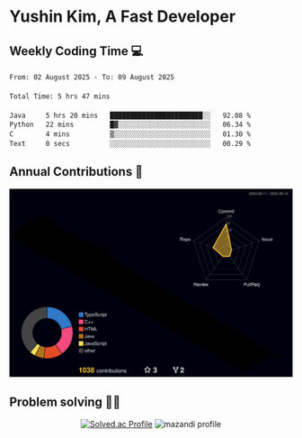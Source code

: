 # Yushin Kim, A Fast Developer

## Weekly Coding Time 💻

<!--START_SECTION:waka-->

```txt
From: 02 August 2025 - To: 09 August 2025

Total Time: 5 hrs 47 mins

Java     5 hrs 20 mins   ███████████████████████░░   92.08 %
Python   22 mins         █▓░░░░░░░░░░░░░░░░░░░░░░░   06.34 %
C        4 mins          ▒░░░░░░░░░░░░░░░░░░░░░░░░   01.30 %
Text     0 secs          ░░░░░░░░░░░░░░░░░░░░░░░░░   00.29 %
```

<!--END_SECTION:waka-->

## Annual Contributions 🏃

![](./profile-3d-contrib/profile-night-rainbow.svg)

## Problem solving 👨‍💻

<div align="center">

[![Solved.ac Profile](http://mazassumnida.wtf/api/v2/generate_badge?boj=kys010306)](https://solved.ac/kys010306)
![mazandi profile](http://mazandi.herokuapp.com/api?handle=kys010306&theme=dark)

</div>
